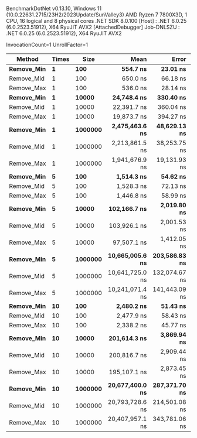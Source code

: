 
BenchmarkDotNet v0.13.10, Windows 11 (10.0.22631.2715/23H2/2023Update/SunValley3)
AMD Ryzen 7 7800X3D, 1 CPU, 16 logical and 8 physical cores
.NET SDK 8.0.100
  [Host]     : .NET 6.0.25 (6.0.2523.51912), X64 RyuJIT AVX2 [AttachedDebugger]
  Job-DNLSZU : .NET 6.0.25 (6.0.2523.51912), X64 RyuJIT AVX2

InvocationCount=1  UnrollFactor=1  

 Method     | Times | Size    | Mean            | Error         | StdDev        | Median          | Gen0      | Gen1      | Allocated    |
----------- |------ |-------- |----------------:|--------------:|--------------:|----------------:|----------:|----------:|-------------:|
 **Remove_Min** | **1**     | **100**     |        **554.7 ns** |      **23.01 ns** |      **62.60 ns** |        **550.0 ns** |         **-** |         **-** |      **2.85 KB** |
 Remove_Mid | 1     | 100     |        650.0 ns |      66.18 ns |     195.14 ns |        600.0 ns |         - |         - |      2.85 KB |
 Remove_Max | 1     | 100     |        536.0 ns |      28.14 ns |      76.56 ns |        500.0 ns |         - |         - |      2.88 KB |
 **Remove_Min** | **1**     | **10000**   |     **24,748.4 ns** |     **330.40 ns** |     **504.56 ns** |     **24,600.0 ns** |         **-** |         **-** |    **234.88 KB** |
 Remove_Mid | 1     | 10000   |     22,391.7 ns |     360.04 ns |     281.10 ns |     22,350.0 ns |         - |         - |    234.88 KB |
 Remove_Max | 1     | 10000   |     19,873.7 ns |     394.27 ns |     438.23 ns |     19,900.0 ns |         - |         - |    234.91 KB |
 **Remove_Min** | **1**     | **1000000** |  **2,475,463.6 ns** |  **48,629.13 ns** |  **59,720.93 ns** |  **2,459,300.0 ns** |         **-** |         **-** |  **23438.01 KB** |
 Remove_Mid | 1     | 1000000 |  2,213,861.5 ns |  38,253.75 ns |  31,943.61 ns |  2,223,800.0 ns |         - |         - |  23438.01 KB |
 Remove_Max | 1     | 1000000 |  1,941,676.9 ns |  19,131.93 ns |  15,976.03 ns |  1,940,300.0 ns |         - |         - |  23438.03 KB |
 **Remove_Min** | **5**     | **100**     |      **1,514.3 ns** |      **54.62 ns** |     **153.17 ns** |      **1,500.0 ns** |         **-** |         **-** |     **12.13 KB** |
 Remove_Mid | 5     | 100     |      1,528.3 ns |      72.13 ns |     203.45 ns |      1,500.0 ns |         - |         - |     12.04 KB |
 Remove_Max | 5     | 100     |      1,446.8 ns |      58.99 ns |     168.29 ns |      1,400.0 ns |         - |         - |     12.02 KB |
 **Remove_Min** | **5**     | **10000**   |    **102,166.7 ns** |   **2,019.80 ns** |   **1,889.32 ns** |    **102,300.0 ns** |         **-** |         **-** |   **1172.29 KB** |
 Remove_Mid | 5     | 10000   |    103,926.1 ns |   2,001.53 ns |   2,531.30 ns |    103,100.0 ns |         - |         - |    1172.2 KB |
 Remove_Max | 5     | 10000   |     97,507.1 ns |   1,412.05 ns |   1,251.75 ns |     97,400.0 ns |         - |         - |   1172.17 KB |
 **Remove_Min** | **5**     | **1000000** | **10,665,005.6 ns** | **203,586.83 ns** | **217,835.62 ns** | **10,573,950.0 ns** | **2000.0000** |         **-** | **117187.91 KB** |
 Remove_Mid | 5     | 1000000 | 10,641,725.0 ns | 132,074.67 ns | 103,115.21 ns | 10,614,950.0 ns | 2000.0000 |         - | 117187.82 KB |
 Remove_Max | 5     | 1000000 | 10,241,071.4 ns | 141,443.09 ns | 125,385.62 ns | 10,206,550.0 ns | 2000.0000 |         - |  117187.8 KB |
 **Remove_Min** | **10**    | **100**     |      **2,480.2 ns** |      **51.43 ns** |     **135.48 ns** |      **2,500.0 ns** |         **-** |         **-** |     **23.73 KB** |
 Remove_Mid | 10    | 100     |      2,477.9 ns |      58.43 ns |     158.97 ns |      2,400.0 ns |         - |         - |     23.52 KB |
 Remove_Max | 10    | 100     |      2,338.2 ns |      45.77 ns |      73.92 ns |      2,300.0 ns |         - |         - |     22.91 KB |
 **Remove_Min** | **10**    | **10000**   |    **201,614.3 ns** |   **3,869.94 ns** |   **3,430.60 ns** |    **200,800.0 ns** |         **-** |         **-** |   **2344.05 KB** |
 Remove_Mid | 10    | 10000   |    200,816.7 ns |   2,909.44 ns |   2,271.50 ns |    200,750.0 ns |         - |         - |   2343.84 KB |
 Remove_Max | 10    | 10000   |    195,107.1 ns |   2,873.45 ns |   2,547.24 ns |    194,050.0 ns |         - |         - |   2343.23 KB |
 **Remove_Min** | **10**    | **1000000** | **20,677,400.0 ns** | **287,371.70 ns** | **254,747.53 ns** | **20,579,750.0 ns** | **4000.0000** |         **-** |  **234375.3 KB** |
 Remove_Mid | 10    | 1000000 | 20,793,728.6 ns | 214,501.08 ns | 190,149.62 ns | 20,799,600.0 ns | 4000.0000 | 1000.0000 | 234375.09 KB |
 Remove_Max | 10    | 1000000 | 20,407,957.1 ns | 343,781.06 ns | 304,752.96 ns | 20,275,450.0 ns | 4000.0000 | 1000.0000 | 234374.48 KB |
